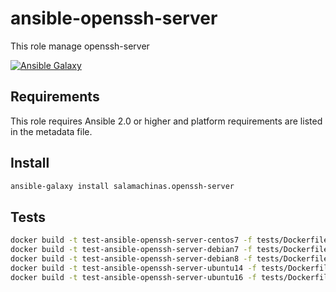 ansible-openssh-server
======================

This role manage openssh-server

[![Ansible Galaxy](https://img.shields.io/ansible/role/15702.svg)](https://galaxy.ansible.com/salamachinas/openssh-server/)

Requirements
------------

This role requires Ansible 2.0 or higher and platform requirements are listed
in the metadata file.

Install
-------

```sh
ansible-galaxy install salamachinas.openssh-server
```

Tests
-----

```sh
docker build -t test-ansible-openssh-server-centos7 -f tests/Dockerfile_centos7 --force-rm .
docker build -t test-ansible-openssh-server-debian7 -f tests/Dockerfile_debian7 --force-rm .
docker build -t test-ansible-openssh-server-debian8 -f tests/Dockerfile_debian8 --force-rm .
docker build -t test-ansible-openssh-server-ubuntu14 -f tests/Dockerfile_ubuntu14 --force-rm .
docker build -t test-ansible-openssh-server-ubuntu16 -f tests/Dockerfile_ubuntu16 --force-rm .
```
